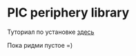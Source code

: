 # PIC periphery library

Туториал по установке [здесь](https://github.com/KaiL4eK/pic_periphery_lib/blob/master/doc/install.md)

Пока ридми пустое =)

